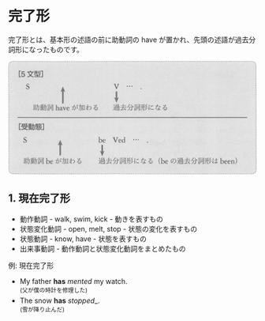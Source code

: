 # 完了形
完了形とは、基本形の述語の前に助動詞の have が置かれ、先頭の述語が過去分詞形になったものです。

<img src="fig/完了形-イメージ図.png" width="600"/>

## 1. 現在完了形
- 動作動詞 - walk, swim, kick - 動きを表すもの
- 状態変化動詞 - open, melt, stop - 状態の変化を表すもの
- 状態動詞 - know, have - 状態を表すもの
- 出来事動詞 - 動作動詞と状態変化動詞をまとめたもの

例: 現在完了形
- My father __has__ _mented_ my watch.  
  <sup>(父が僕の時計を修理した)</sup>
- The snow __has__ _stopped__.  
  <sup>(雪が降り止んだ)</sup>


